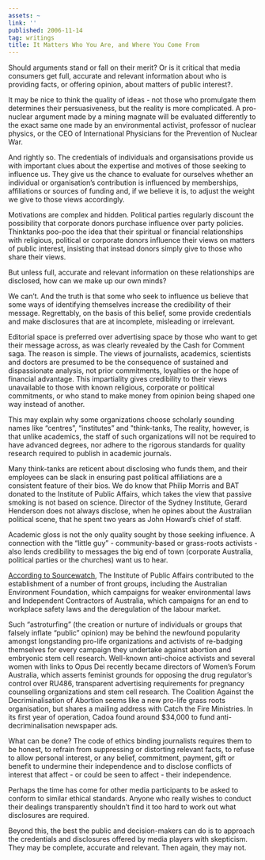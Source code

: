 ```yaml
---
assets: ~
link: ''
published: 2006-11-14
tag: writings
title: It Matters Who You Are, and Where You Come From
---
```

Should arguments stand or fall on their merit? Or is it critical that
media consumers get full, accurate and relevant information about who is
providing facts, or offering opinion, about matters of public interest?.

It may be nice to think the quality of ideas - not those who promulgate
them determines their persuasiveness, but the reality is more
complicated. A pro- nuclear argument made by a mining magnate will be
evaluated differently to the exact same one made by an environmental
activist, professor of nuclear physics, or the CEO of International
Physicians for the Prevention of Nuclear War.

And rightly so. The credentials of individuals and organsisations
provide us with important clues about the expertise and motives of those
seeking to influence us. They give us the chance to evaluate for
ourselves whether an individual or organisation’s contribution is
influenced by memberships, affiliations or sources of funding and, if we
believe it is, to adjust the weight we give to those views accordingly.

Motivations are complex and hidden. Political parties regularly discount
the possibility that corporate donors purchase influence over party
policies. Thinktanks poo-poo the idea that their spiritual or financial
relationships with religious, political or corporate donors influence
their views on matters of public interest, insisting that instead donors
simply give to those who share their views.

But unless full, accurate and relevant information on these
relationships are disclosed, how can we make up our own minds?

We can’t. And the truth is that some who seek to influence us believe
that some ways of identifying themselves increase the credibility of
their message. Regrettably, on the basis of this belief, some provide
credentials and make disclosures that are at incomplete, misleading or
irrelevant.

Editorial space is preferred over advertising space by those who want to
get their message across, as was clearly revealed by the Cash for
Comment saga. The reason is simple. The views of journalists, academics,
scientists and doctors are presumed to be the consequence of sustained
and dispassionate analysis, not prior commitments, loyalties or the hope
of financial advantage. This impartiality gives credibility to their
views unavailable to those with known religious, corporate or political
commitments, or who stand to make money from opinion being shaped one
way instead of another.

This may explain why some organizations choose scholarly sounding names
like “centres”, “institutes” and "think-tanks, The reality, however, is
that unlike academics, the staff of such organizations will not be
required to have advanced degrees, nor adhere to the rigorous standards
for quality research required to publish in academic journals.

Many think-tanks are reticent about disclosing who funds them, and their
employees can be slack in ensuring past political affiliations are a
consistent feature of their bios. We do know that Philip Morris and BAT
donated to the Institute of Public Affairs, which takes the view that
passive smoking is not based on science. Director of the Sydney
Institute, Gerard Henderson does not always disclose, when he opines
about the Australian political scene, that he spent two years as John
Howard’s chief of staff.

Academic gloss is not the only quality sought by those seeking
influence. A connection with the “little guy” - community-based or
grass-roots activists - also lends credibility to messages the big end
of town (corporate Australia, political parties or the churches) want us
to hear.

[According to
Sourcewatch](http://www.sourcewatch.org/index.php?title=Institute_of_Public_Affairs#Front_Groups),
The Institute of Public Affairs contributed to the establishment of a
number of front groups, including the Australian Environment Foundation,
which campaigns for weaker environmental laws and Independent
Contractors of Australia, which campaigns for an end to workplace safety
laws and the deregulation of the labour market.

Such “astroturfing” (the creation or nurture of individuals or groups
that falsely inflate “public” opinion) may be behind the newfound
popularity amongst longstanding pro-life organizations and activists of
re-badging themselves for every campaign they undertake against abortion
and embryonic stem cell research. Well-known anti-choice activists and
several women with links to Opus Dei recently became directors of
Women’s Forum Australia, which asserts feminist grounds for opposing the
drug regulator’s control over RU486, transparent advertising
requirements for pregnancy counselling organizations and stem cell
research. The Coalition Against the Decriminalisation of Abortion seems
like a new pro-life grass roots organisation, but shares a mailing
address with Catch the Fire Ministries. In its first year of operation,
Cadoa found around $34,000 to fund anti-decriminalisation newspaper ads.

What can be done? The code of ethics binding journalists requires them
to be honest, to refrain from suppressing or distorting relevant facts,
to refuse to allow personal interest, or any belief, commitment,
payment, gift or benefit to undermine their independence and to disclose
conflicts of interest that affect - or could be seen to affect - their
independence.

Perhaps the time has come for other media participants to be asked to
conform to similar ethical standards. Anyone who really wishes to
conduct their dealings transparently shouldn’t find it too hard to work
out what disclosures are required.

Beyond this, the best the public and decision-makers can do is to
approach the credentials and disclosures offered by media players with
skepticism. They may be complete, accurate and relevant. Then again,
they may not.